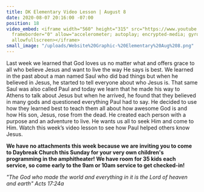```yaml
---
title: DK Elementary Video Lesson | August 8
date: 2020-08-07 20:16:00 -07:00
position: 18
video_embed: <iframe width="560" height="315" src="https://www.youtube.com/embed/jlGtphdtuIc"
  frameborder="0" allow="accelerometer; autoplay; encrypted-media; gyroscope; picture-in-picture"
  allowfullscreen></iframe>
small_image: "/uploads/Website%20Graphic-%20Elementary%20Aug%208.png"
---
```


Last week we learned that God loves us no matter what and offers grace to all who believe Jesus and want to live the way He says is best. We learned in the past about a man named Saul who did bad things but when he believed in Jesus, he started to tell everyone about who Jesus is. That same Saul was also called Paul and today we learn that he made his way to Athens to talk about Jesus but when he arrived, he found that they believed in many gods and questioned everything Paul had to say. He decided to use how they learned best to teach them all about how awesome God is and how His son, Jesus, rose from the dead. He created each person with a purpose and an adventure to live. He wants us all to seek Him and come to Him. Watch this week’s video lesson to see how Paul helped others know Jesus.

**We have no attachments this week because we are inviting you to come to Daybreak Church this Sunday for your very own children's programming in the amphitheater! We have room for 35 kids each service, so come early to the 9am or 10am service to get checked-in!**

*"The God who made the world and everything in it is the Lord of heaven and earth" Acts 17:24a*